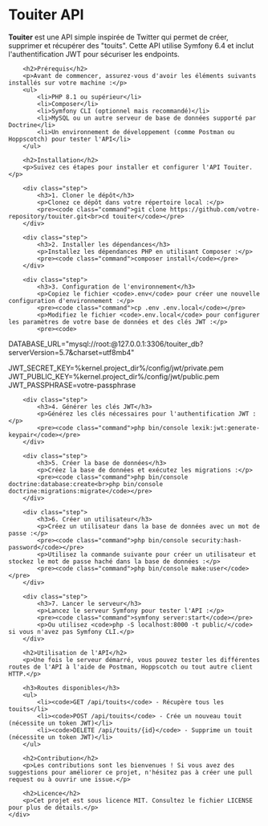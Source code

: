 
<body>
    <div class="container">
        <h1>Touiter API</h1>
        <p><strong>Touiter</strong> est une API simple inspirée de Twitter qui permet de créer, supprimer et récupérer des "touits". Cette API utilise Symfony 6.4 et inclut l'authentification JWT pour sécuriser les endpoints.</p>

        <h2>Prérequis</h2>
        <p>Avant de commencer, assurez-vous d'avoir les éléments suivants installés sur votre machine :</p>
        <ul>
            <li>PHP 8.1 ou supérieur</li>
            <li>Composer</li>
            <li>Symfony CLI (optionnel mais recommandé)</li>
            <li>MySQL ou un autre serveur de base de données supporté par Doctrine</li>
            <li>Un environnement de développement (comme Postman ou Hoppscotch) pour tester l'API</li>
        </ul>

        <h2>Installation</h2>
        <p>Suivez ces étapes pour installer et configurer l'API Touiter.</p>

        <div class="step">
            <h3>1. Cloner le dépôt</h3>
            <p>Clonez ce dépôt dans votre répertoire local :</p>
            <pre><code class="command">git clone https://github.com/votre-repository/touiter.git<br>cd touiter</code></pre>
        </div>

        <div class="step">
            <h3>2. Installer les dépendances</h3>
            <p>Installez les dépendances PHP en utilisant Composer :</p>
            <pre><code class="command">composer install</code></pre>
        </div>

        <div class="step">
            <h3>3. Configuration de l'environnement</h3>
            <p>Copiez le fichier <code>.env</code> pour créer une nouvelle configuration d'environnement :</p>
            <pre><code class="command">cp .env .env.local</code></pre>
            <p>Modifiez le fichier <code>.env.local</code> pour configurer les paramètres de votre base de données et des clés JWT :</p>
            <pre><code>
DATABASE_URL="mysql://root:@127.0.0.1:3306/touiter_db?serverVersion=5.7&charset=utf8mb4"

JWT_SECRET_KEY=%kernel.project_dir%/config/jwt/private.pem
JWT_PUBLIC_KEY=%kernel.project_dir%/config/jwt/public.pem
JWT_PASSPHRASE=votre-passphrase
            </code></pre>
        </div>

        <div class="step">
            <h3>4. Générer les clés JWT</h3>
            <p>Générez les clés nécessaires pour l'authentification JWT :</p>
            <pre><code class="command">php bin/console lexik:jwt:generate-keypair</code></pre>
        </div>

        <div class="step">
            <h3>5. Créer la base de données</h3>
            <p>Créez la base de données et exécutez les migrations :</p>
            <pre><code class="command">php bin/console doctrine:database:create<br>php bin/console doctrine:migrations:migrate</code></pre>
        </div>

        <div class="step">
            <h3>6. Créer un utilisateur</h3>
            <p>Créez un utilisateur dans la base de données avec un mot de passe :</p>
            <pre><code class="command">php bin/console security:hash-password</code></pre>
            <p>Utilisez la commande suivante pour créer un utilisateur et stockez le mot de passe haché dans la base de données :</p>
            <pre><code class="command">php bin/console make:user</code></pre>
        </div>

        <div class="step">
            <h3>7. Lancer le serveur</h3>
            <p>Lancez le serveur Symfony pour tester l'API :</p>
            <pre><code class="command">symfony server:start</code></pre>
            <p>Ou utilisez <code>php -S localhost:8000 -t public/</code> si vous n'avez pas Symfony CLI.</p>
        </div>

        <h2>Utilisation de l'API</h2>
        <p>Une fois le serveur démarré, vous pouvez tester les différentes routes de l'API à l'aide de Postman, Hoppscotch ou tout autre client HTTP.</p>

        <h3>Routes disponibles</h3>
        <ul>
            <li><code>GET /api/touits</code> - Récupère tous les touits</li>
            <li><code>POST /api/touits</code> - Crée un nouveau touit (nécessite un token JWT)</li>
            <li><code>DELETE /api/touits/{id}</code> - Supprime un touit (nécessite un token JWT)</li>
        </ul>

        <h2>Contribution</h2>
        <p>Les contributions sont les bienvenues ! Si vous avez des suggestions pour améliorer ce projet, n'hésitez pas à créer une pull request ou à ouvrir une issue.</p>

        <h2>Licence</h2>
        <p>Cet projet est sous licence MIT. Consultez le fichier LICENSE pour plus de détails.</p>
    </div>
</body>
</html>
